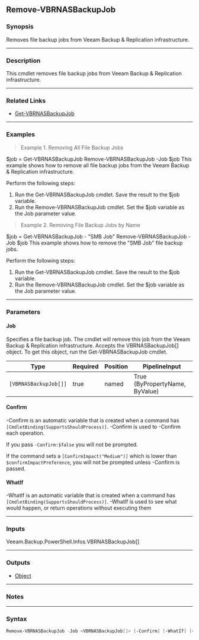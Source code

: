Remove-VBRNASBackupJob
----------------------

### Synopsis
Removes file backup jobs from Veeam Backup & Replication infrastructure.

---

### Description

This cmdlet removes file backup jobs from Veeam Backup & Replication infrastructure.

---

### Related Links
* [Get-VBRNASBackupJob](Get-VBRNASBackupJob)

---

### Examples
> Example 1. Removing All File Backup Jobs

$job = Get-VBRNASBackupJob
Remove-VBRNASBackupJob -Job $job
This example shows how to remove all file backup jobs from the Veeam Backup & Replication infrastructure.

Perform the following steps:
1. Run the Get-VBRNASBackupJob cmdlet. Save the result to the $job variable.
2. Run the Remove-VBRNASBackupJob cmdlet. Set the $job variable as the Job parameter value.
> Example 2. Removing File Backup Jobs by Name

$job = Get-VBRNASBackupJob - "SMB Job"
Remove-VBRNASBackupJob -Job $job
This example shows how to remove the "SMB Job" file backup jobs.

Perform the following steps:
1. Run the Get-VBRNASBackupJob cmdlet. Save the result to the $job variable.
2. Run the Remove-VBRNASBackupJob cmdlet. Set the $job variable as the Job parameter value.

---

### Parameters
#### **Job**
Specifies a file backup job. The cmdlet will remove this job from the Veeam Backup & Replication infrastructure. Accepts the VBRNASBackupJob[] object.  To get this object, run the Get-VBRNASBackupJob cmdlet.

|Type                 |Required|Position|PipelineInput                 |
|---------------------|--------|--------|------------------------------|
|`[VBRNASBackupJob[]]`|true    |named   |True (ByPropertyName, ByValue)|

#### **Confirm**
-Confirm is an automatic variable that is created when a command has ```[CmdletBinding(SupportsShouldProcess)]```.
-Confirm is used to -Confirm each operation.

If you pass ```-Confirm:$false``` you will not be prompted.

If the command sets a ```[ConfirmImpact("Medium")]``` which is lower than ```$confirmImpactPreference```, you will not be prompted unless -Confirm is passed.

#### **WhatIf**
-WhatIf is an automatic variable that is created when a command has ```[CmdletBinding(SupportsShouldProcess)]```.
-WhatIf is used to see what would happen, or return operations without executing them

---

### Inputs
Veeam.Backup.PowerShell.Infos.VBRNASBackupJob[]

---

### Outputs
* [Object](https://learn.microsoft.com/en-us/dotnet/api/System.Object)

---

### Notes

---

### Syntax
```PowerShell
Remove-VBRNASBackupJob -Job <VBRNASBackupJob[]> [-Confirm] [-WhatIf] [<CommonParameters>]
```

